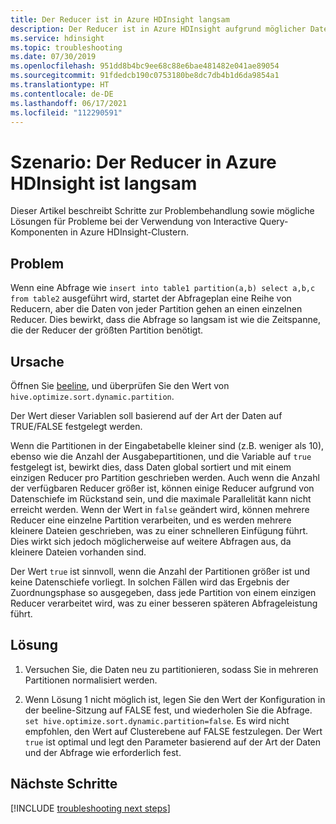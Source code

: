 ```yaml
---
title: Der Reducer ist in Azure HDInsight langsam
description: Der Reducer ist in Azure HDInsight aufgrund möglicher Datenschiefe langsam
ms.service: hdinsight
ms.topic: troubleshooting
ms.date: 07/30/2019
ms.openlocfilehash: 951dd8b4bc9ee68c88e6bae481482e041ae89054
ms.sourcegitcommit: 91fdedcb190c0753180be8dc7db4b1d6da9854a1
ms.translationtype: HT
ms.contentlocale: de-DE
ms.lasthandoff: 06/17/2021
ms.locfileid: "112290591"
---
```

# <a name="scenario-reducer-is-slow-in-azure-hdinsight"></a>Szenario: Der Reducer in Azure HDInsight ist langsam

Dieser Artikel beschreibt Schritte zur Problembehandlung sowie mögliche Lösungen für Probleme bei der Verwendung von Interactive Query-Komponenten in Azure HDInsight-Clustern.

## <a name="issue"></a>Problem

Wenn eine Abfrage wie `insert into table1 partition(a,b) select a,b,c from table2` ausgeführt wird, startet der Abfrageplan eine Reihe von Reducern, aber die Daten von jeder Partition gehen an einen einzelnen Reducer. Dies bewirkt, dass die Abfrage so langsam ist wie die Zeitspanne, die der Reducer der größten Partition benötigt.

## <a name="cause"></a>Ursache

Öffnen Sie [beeline](../hadoop/apache-hadoop-use-hive-beeline.md), und überprüfen Sie den Wert von `hive.optimize.sort.dynamic.partition`.

Der Wert dieser Variablen soll basierend auf der Art der Daten auf TRUE/FALSE festgelegt werden.

Wenn die Partitionen in der Eingabetabelle kleiner sind (z.B. weniger als 10), ebenso wie die Anzahl der Ausgabepartitionen, und die Variable auf `true` festgelegt ist, bewirkt dies, dass Daten global sortiert und mit einem einzigen Reducer pro Partition geschrieben werden. Auch wenn die Anzahl der verfügbaren Reducer größer ist, können einige Reducer aufgrund von Datenschiefe im Rückstand sein, und die maximale Parallelität kann nicht erreicht werden. Wenn der Wert in `false` geändert wird, können mehrere Reducer eine einzelne Partition verarbeiten, und es werden mehrere kleinere Dateien geschrieben, was zu einer schnelleren Einfügung führt. Dies wirkt sich jedoch möglicherweise auf weitere Abfragen aus, da kleinere Dateien vorhanden sind.

Der Wert `true` ist sinnvoll, wenn die Anzahl der Partitionen größer ist und keine Datenschiefe vorliegt. In solchen Fällen wird das Ergebnis der Zuordnungsphase so ausgegeben, dass jede Partition von einem einzigen Reducer verarbeitet wird, was zu einer besseren späteren Abfrageleistung führt.

## <a name="resolution"></a>Lösung

1. Versuchen Sie, die Daten neu zu partitionieren, sodass Sie in mehreren Partitionen normalisiert werden.

1. Wenn Lösung 1 nicht möglich ist, legen Sie den Wert der Konfiguration in der beeline-Sitzung auf FALSE fest, und wiederholen Sie die Abfrage. `set hive.optimize.sort.dynamic.partition=false`. Es wird nicht empfohlen, den Wert auf Clusterebene auf FALSE festzulegen. Der Wert `true` ist optimal und legt den Parameter basierend auf der Art der Daten und der Abfrage wie erforderlich fest.

## <a name="next-steps"></a>Nächste Schritte

[!INCLUDE [troubleshooting next steps](../includes/hdinsight-troubleshooting-next-steps.md)]